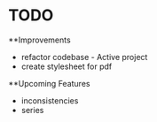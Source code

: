 # TODO

**Improvements

- refactor codebase - Active project
- create stylesheet for pdf

**Upcoming Features

- inconsistencies
- series
